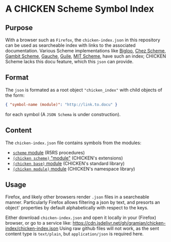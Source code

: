 # A CHICKEN Scheme Symbol Index

## Purpose

With a browser such as `Firefox`, the `chicken-index.json` in this repository can be used as searcheable index with links to the associated documentation.
Various Scheme implementations like
[Bigloo](https://www-sop.inria.fr/mimosa/fp/Bigloo/idx.html),
[Chez Scheme](http://cisco.github.io/ChezScheme/csug9.5/csug_1.html#./),
[Gambit Scheme](http://gambitscheme.org/latest/manual/#General-index),
[Gauche](https://practical-scheme.net/gauche/man/gauche-refe/Function-and-Syntax-Index.html),
[Guile](https://www.gnu.org/software/guile/manual/html_node/Procedure-Index.html),
[MIT Scheme](https://www.gnu.org/software/mit-scheme/documentation/stable/mit-scheme-ref/Binding-Index.html),
have such an index; CHICKEN Scheme lacks this docu feature, which this `json` can provide.

## Format

The `json` is formated as a root object `"chicken_index"` with child objects of the form:
```json
{ "symbol-name (module)": "http://link.to.docu" }
```
for each symbol (A `JSON Schema` is under construction).

## Content

The `chicken-index.json` file contains symbols from the modules:

* [`scheme` module](http://wiki.call-cc.org/man/5/Module%20scheme) (R5RS procedures)
* [`(chicken scheme)` "module"](http://wiki.call-cc.org/man/5/Extensions%20to%20the%20standard) (CHICKEN's extensions)
* [`(chicken base)` module](http://wiki.call-cc.org/man/5/Module%20(chicken%20base)) (CHICKEN's standard library)
* [`(chicken module)` module](http://wiki.call-cc.org/man/5/Modules) (CHICKEN's  namespace library)

## Usage

Firefox, and likely other browsers render `.json` files in a searcheable manner.
Particularly Firefox allows filtering a json by text, and presorts an object' properties by default alphabetically with respect to the keys.

Either download `chicken-index.json` and open it locally in your (Firefox) browser,
or go to a service like: https://cdn.jsdelivr.net/gh/gramian/chicken-index/chicken-index.json
Using raw github files will not work, as the sent content type is `text/plain`,
but `application/json` is required here.
